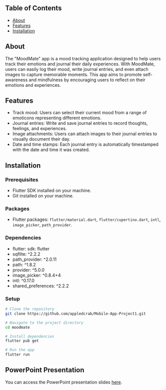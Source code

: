 ## Table of Contents

- [About](#about)
- [Features](#features)
- [Installation](#installation)

## About

The "MoodMate" app is a mood tracking application designed to help users track their emotions and journal their daily experiences. With MoodMate, users can easily log their mood, write journal entries, and even attach images to capture memorable moments. This app aims to promote self-awareness and mindfulness by encouraging users to reflect on their emotions and experiences.

## Features

- Track mood: Users can select their current mood from a range of emoticons representing different emotions.
- Journal entries: Write and save journal entries to record thoughts, feelings, and experiences.
- Image attachments: Users can attach images to their journal entries to visually document their day.
- Date and time stamps: Each journal entry is automatically timestamped with the date and time it was created.

## Installation

### Prerequisites

- Flutter SDK installed on your machine.
- Git installed on your machine.

### Packages

- Flutter packages: `flutter/material.dart`, `flutter/cupertino.dart`, `intl`, `image_picker`, `path_provider`.

### Dependencies
- flutter: sdk: flutter
- sqflite: ^2.2.2
- path_provider: ^2.0.11
- path: ^1.8.2
- provider: ^5.0.0
- image_picker: ^0.8.4+4
- intl: ^0.17.0
- shared_preferences: ^2.2.2

### Setup

```bash
# Clone the repository
git clone https://github.com/appledcrab/Mobile-App-Project1.git

# Navigate to the project directory
cd moodmate

# Install dependencies
flutter pub get

# Run the app
flutter run
```
## PowerPoint Presentation
You can access the PowerPoint presentation slides [here](https://docs.google.com/presentation/d/154f5eG00ye6VOQ0QzqTDoVn2PxVzWRkn/edit#slide=id.p1).